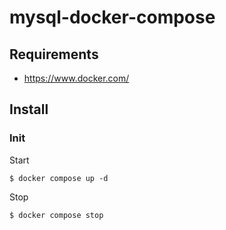 # mysql-docker-compose

## Requirements

 - https://www.docker.com/

## Install

### Init

Start
```
$ docker compose up -d
```

Stop
```
$ docker compose stop
```